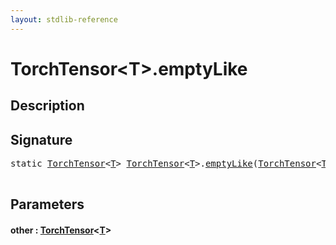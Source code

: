 ```yaml
---
layout: stdlib-reference
---
```


# TorchTensor\<T\>\.emptyLike

## Description





## Signature 

<pre>
<span class='code_keyword'>static</span> <a href="index.md" class="code_type">TorchTensor</a>&lt;<a href="index.md#typeparam-T" class="code_type">T</a>&gt; <a href="index.md" class="code_type">TorchTensor</a>&lt;<a href="index.md#typeparam-T" class="code_type">T</a>&gt;.<a href="emptylike-5.md">emptyLike</a>(<a href="index.md" class="code_type">TorchTensor</a>&lt;<a href="index.md#typeparam-T" class="code_type">T</a>&gt; <a href="emptylike-5.md#decl-other" class="code_param">other</a>);

</pre>

## Parameters

####  <a id="decl-other"></a>other  : [TorchTensor](index.md)\<[T](index.md#typeparam-T)\>


<script>
// Fix .md links to .html when on ReadTheDocs
if (window.location.hostname.includes('readthedocs') || 
    window.location.hostname.includes('rtfd.io')) {
  document.addEventListener('DOMContentLoaded', function() {
    const links = document.querySelectorAll('a');
    links.forEach(link => {
      if (link.getAttribute('href') && link.getAttribute('href').endsWith('.md')) {
        link.href = link.href.replace(/\.md($|#|\?)/, '.html$1');
      }
    });
  });
}
</script>
